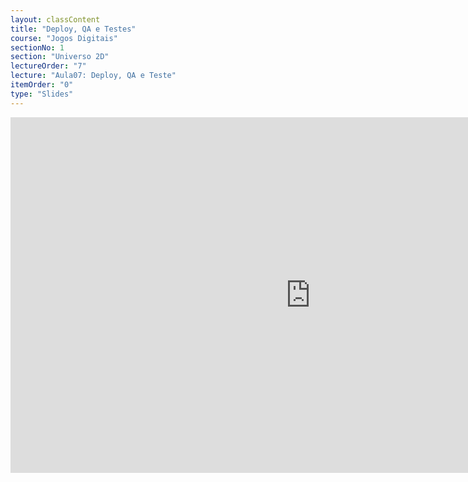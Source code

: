 ```yaml
---
layout: classContent
title: "Deploy, QA e Testes"
course: "Jogos Digitais"
sectionNo: 1
section: "Universo 2D"
lectureOrder: "7"
lecture: "Aula07: Deploy, QA e Teste"
itemOrder: "0"
type: "Slides"
---
```


<iframe src="https://docs.google.com/presentation/d/e/2PACX-1vRV9QQbX_i2YIaGE-wtVaZcNket3BvQbKtuUoYiwtsYUHjWLMquJY40JOZ2mVY_rJ-RnOYOMNapcc1w/embed?start=false&loop=false&delayms=3000" frameborder="0" width="960" height="569" allowfullscreen="true" mozallowfullscreen="true" webkitallowfullscreen="true"></iframe>